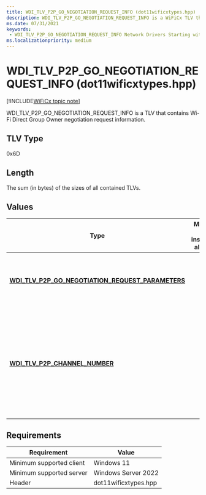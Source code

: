 ```yaml
---
title: WDI_TLV_P2P_GO_NEGOTIATION_REQUEST_INFO (dot11wificxtypes.hpp)
description: WDI_TLV_P2P_GO_NEGOTIATION_REQUEST_INFO is a WiFiCx TLV that contains Wi-Fi Direct Group Owner negotiation request information.
ms.date: 07/31/2021
keywords:
 - WDI_TLV_P2P_GO_NEGOTIATION_REQUEST_INFO Network Drivers Starting with Windows Vista
ms.localizationpriority: medium
---
```


# WDI\_TLV\_P2P\_GO\_NEGOTIATION\_REQUEST\_INFO (dot11wificxtypes.hpp)

[!INCLUDE[WiFiCx topic note](../includes/wificx-version-warning.md)]


WDI\_TLV\_P2P\_GO\_NEGOTIATION\_REQUEST\_INFO is a TLV that contains Wi-Fi Direct Group Owner negotiation request information.

## TLV Type


0x6D

## Length


The sum (in bytes) of the sizes of all contained TLVs.

## Values


| Type                                                                                                         | Multiple TLV instances allowed | Optional | Description                                                                                                                         |
|--------------------------------------------------------------------------------------------------------------|--------------------------------|----------|-------------------------------------------------------------------------------------------------------------------------------------|
| [**WDI\_TLV\_P2P\_GO\_NEGOTIATION\_REQUEST\_PARAMETERS**](wdi-tlv-p2p-go-negotiation-request-parameters.md) |                                |          | The Wi-Fi Direct Group Owner negotiation request parameters.                                                                        |
| [**WDI\_TLV\_P2P\_CHANNEL\_NUMBER**](wdi-tlv-p2p-channel-number.md)                                         |                                | X        | The listen channel of the remote device. Whenever this is specified, the GO negotiation request frame must be sent on this channel. |

 

## Requirements

|Requirement|Value|
|--- |--- |
|Minimum supported client|Windows 11|
|Minimum supported server|Windows Server 2022|
|Header|dot11wificxtypes.hpp|

 

 




